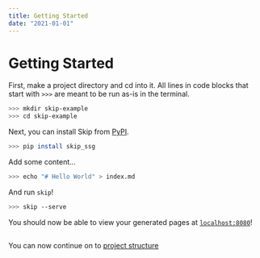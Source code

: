 ```yaml
---
title: Getting Started
date: "2021-01-01"
---
```

# Getting Started

First, make a project directory and cd into it.
All lines in code blocks that start with `>>>` are meant to be run as-is in the terminal.

``` bash
>>> mkdir skip-example
>>> cd skip-example
```

Next, you can install Skip from [PyPI](https://pypi.org/).

``` bash
>>> pip install skip_ssg
```

Add some content...

``` bash
>>> echo "# Hello World" > index.md
```

And run `skip`!

``` bash
>>> skip --serve
```

You should now be able to view your generated pages at [`localhost:8080`](localhost:8080)!

## 
You can now continue on to [project structure](/tutorial/project-structure/)